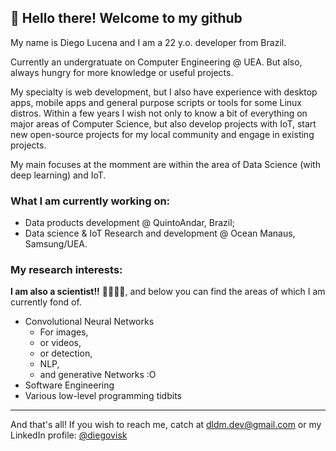 ## 🚀 Hello there! Welcome to my github 

My name is Diego Lucena and I am a 22 y.o. developer from Brazil.

Currently an undergratuate on Computer Engineering @ UEA. But also, always hungry for more knowledge or useful projects.

My specialty is web development, but I also have experience with desktop apps, mobile apps and general purpose scripts or tools for some Linux distros. Within a few years I wish not only to know a bit of everything on major areas of Computer Science, but also develop projects with IoT, start new open-source projects for my local community and engage in existing projects.

My main focuses at the momment are within the area of Data Science (with deep learning) and IoT.

### What I am currently working on:

- Data products development @ QuintoAndar, Brazil;
- Data science & IoT Research and development @ Ocean Manaus, Samsung/UEA.

### My research interests:
**I am also a scientist!!** 👨‍🔬👨‍💻, and below you can find the areas of which I am currently fond of.

- Convolutional Neural Networks
  - For images,
  - or videos,
  - or detection,
  - NLP,
  - and generative Networks :O
- Software Engineering
- Various low-level programming tidbits

--- 
And that's all! If you wish to reach me, catch at [dldm.dev@gmail.com](mailto:dldm.dev@gmail.com) or my LinkedIn profile: [@diegovisk](https://www.linkedin.com/in/diegovisk)

<!--
**Diegovisk/diegovisk** is a ✨ _special_ ✨ repository because its `README.md` (this file) appears on your GitHub profile.

- 🔭 I’m currently working on ...
- 🌱 I’m currently learning ...
- 👯 I’m looking to collaborate on ...
- 🤔 I’m looking for help with ...
- 💬 Ask me about ...
- 📫 How to reach me: ...
- 😄 Pronouns: ...
- ⚡ Fun fact: ...

Here are some ideas to get you started:

- 🔭 I’m currently working on ...
- 🌱 I’m currently learning ...
- 👯 I’m looking to collaborate on ...
- 🤔 I’m looking for help with ...
- 💬 Ask me about ...
- 📫 How to reach me: ...
- 😄 Pronouns: ...
- ⚡ Fun fact: ...
-->
